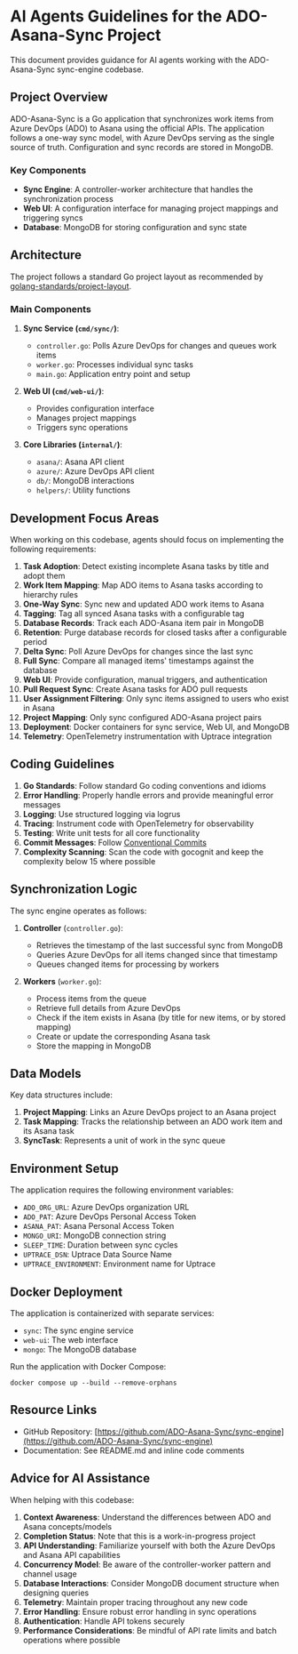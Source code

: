 # AI Agents Guidelines for the ADO-Asana-Sync Project

This document provides guidance for AI agents working with the ADO-Asana-Sync sync-engine codebase.

## Project Overview

ADO-Asana-Sync is a Go application that synchronizes work items from Azure DevOps (ADO) to Asana using the official APIs. The application follows a one-way sync model, with Azure DevOps serving as the single source of truth. Configuration and sync records are stored in MongoDB.

### Key Components

- **Sync Engine**: A controller-worker architecture that handles the synchronization process
- **Web UI**: A configuration interface for managing project mappings and triggering syncs
- **Database**: MongoDB for storing configuration and sync state

## Architecture

The project follows a standard Go project layout as recommended by [golang-standards/project-layout](https://github.com/golang-standards/project-layout).

### Main Components

1. **Sync Service (`cmd/sync/`)**: 
   - `controller.go`: Polls Azure DevOps for changes and queues work items
   - `worker.go`: Processes individual sync tasks
   - `main.go`: Application entry point and setup

2. **Web UI (`cmd/web-ui/`)**:
   - Provides configuration interface
   - Manages project mappings
   - Triggers sync operations

3. **Core Libraries (`internal/`)**:
   - `asana/`: Asana API client
   - `azure/`: Azure DevOps API client
   - `db/`: MongoDB interactions
   - `helpers/`: Utility functions

## Development Focus Areas

When working on this codebase, agents should focus on implementing the following requirements:

1. **Task Adoption**: Detect existing incomplete Asana tasks by title and adopt them
2. **Work Item Mapping**: Map ADO items to Asana tasks according to hierarchy rules
3. **One-Way Sync**: Sync new and updated ADO work items to Asana
4. **Tagging**: Tag all synced Asana tasks with a configurable tag
5. **Database Records**: Track each ADO-Asana item pair in MongoDB
6. **Retention**: Purge database records for closed tasks after a configurable period
7. **Delta Sync**: Poll Azure DevOps for changes since the last sync
8. **Full Sync**: Compare all managed items' timestamps against the database
9. **Web UI**: Provide configuration, manual triggers, and authentication
10. **Pull Request Sync**: Create Asana tasks for ADO pull requests
11. **User Assignment Filtering**: Only sync items assigned to users who exist in Asana
12. **Project Mapping**: Only sync configured ADO-Asana project pairs
13. **Deployment**: Docker containers for sync service, Web UI, and MongoDB
14. **Telemetry**: OpenTelemetry instrumentation with Uptrace integration

## Coding Guidelines

1. **Go Standards**: Follow standard Go coding conventions and idioms
2. **Error Handling**: Properly handle errors and provide meaningful error messages
3. **Logging**: Use structured logging via logrus
4. **Tracing**: Instrument code with OpenTelemetry for observability
5. **Testing**: Write unit tests for all core functionality
6. **Commit Messages**: Follow [Conventional Commits](https://www.conventionalcommits.org/)
7. **Complexity Scanning**: Scan the code with gocognit and keep the complexity below 15 where possible

## Synchronization Logic

The sync engine operates as follows:

1. **Controller** (`controller.go`):
   - Retrieves the timestamp of the last successful sync from MongoDB
   - Queries Azure DevOps for all items changed since that timestamp
   - Queues changed items for processing by workers

2. **Workers** (`worker.go`):
   - Process items from the queue
   - Retrieve full details from Azure DevOps
   - Check if the item exists in Asana (by title for new items, or by stored mapping)
   - Create or update the corresponding Asana task
   - Store the mapping in MongoDB

## Data Models

Key data structures include:

1. **Project Mapping**: Links an Azure DevOps project to an Asana project
2. **Task Mapping**: Tracks the relationship between an ADO work item and its Asana task
3. **SyncTask**: Represents a unit of work in the sync queue

## Environment Setup

The application requires the following environment variables:

- `ADO_ORG_URL`: Azure DevOps organization URL
- `ADO_PAT`: Azure DevOps Personal Access Token
- `ASANA_PAT`: Asana Personal Access Token
- `MONGO_URI`: MongoDB connection string
- `SLEEP_TIME`: Duration between sync cycles
- `UPTRACE_DSN`: Uptrace Data Source Name
- `UPTRACE_ENVIRONMENT`: Environment name for Uptrace

## Docker Deployment

The application is containerized with separate services:
- `sync`: The sync engine service
- `web-ui`: The web interface
- `mongo`: The MongoDB database

Run the application with Docker Compose:
```
docker compose up --build --remove-orphans
```

## Resource Links

- GitHub Repository: [https://github.com/ADO-Asana-Sync/sync-engine](https://github.com/ADO-Asana-Sync/sync-engine)
- Documentation: See README.md and inline code comments

## Advice for AI Assistance

When helping with this codebase:

1. **Context Awareness**: Understand the differences between ADO and Asana concepts/models
2. **Completion Status**: Note that this is a work-in-progress project
3. **API Understanding**: Familiarize yourself with both the Azure DevOps and Asana API capabilities
4. **Concurrency Model**: Be aware of the controller-worker pattern and channel usage
5. **Database Interactions**: Consider MongoDB document structure when designing queries
6. **Telemetry**: Maintain proper tracing throughout any new code
7. **Error Handling**: Ensure robust error handling in sync operations
8. **Authentication**: Handle API tokens securely
9. **Performance Considerations**: Be mindful of API rate limits and batch operations where possible
